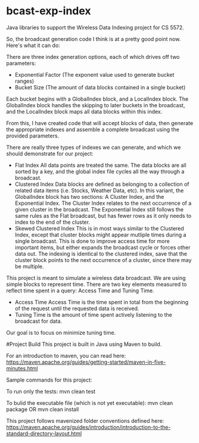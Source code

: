 # bcast-exp-index
Java libraries to support the Wireless Data Indexing project for CS 5572.

So, the broadcast generation code I think is at a pretty good point now.  Here's what it can do:

There are three index generation options, each of which drives off two parameters:
* Exponential Factor (The exponent value used to generate bucket ranges)
* Bucket Size (The amount of data blocks contained in a single bucket)

Each bucket begins with a GlobalIndex block, and a LocalIndex block.  The GlobalIndex block handles the skipping to later buckets in the broadcast, and the LocalIndex block maps all data blocks within this index.

From this, I have created code that will accept blocks of data, then generate the appropriate indexes and assemble a complete broadcast using the provided parameters.

There are really three types of indexes we can generate, and which we should demonstrate for our project:
* Flat Index
All data points are treated the same.  The data blocks are all sorted by a key, and the global index file cycles all the way through a broadcast.
* Clustered Index
Data blocks are defined as belonging to a collection of related data items (i.e. Stocks, Weather Data, etc).  In this variant, the GlobalIndex block has two sections:  A Cluster Index, and the Exponential Index.  The Cluster Index relates to the next occurrence of a given cluster in the broadcast.  The Exponential Index still follows the same rules as the Flat broadcast, but has fewer rows as it only needs to index to the end of the cluster.
* Skewed Clustered Index
This is in most ways similar to the Clustered Index, except that cluster blocks might appear mutliple times during a single broadcast.  This is done to improve access time for more important items, but either expands the broadcast cycle or forces other data out.  The indexing is identical to the clustered index, save that the cluster block points to the next occurrence of a cluster, since there may be multiple.

This project is meant to simulate a wireless data broadcast.  We are using simple blocks to represent time.  There are two key elements measured to reflect time spent in a query:  Access Time and Tuning Time.
* Access Time
Access Time is the time spent in total from the beginning of the request until the requested data is received.
* Tuning Time is the amount of time spent actively listening to the broadcast for data.

Our goal is to focus on minimize tuning time.

#Project Build
This project is built in Java using Maven to build.

For an introduction to maven, you can read here:
https://maven.apache.org/guides/getting-started/maven-in-five-minutes.html

Sample commands for this project:

To run only the tests:
mvn clean test

To bulid the executable file (which is not yet executable):
mvn clean package
OR
mvn clean install

This project follows mavenized folder conventions defined here:
https://maven.apache.org/guides/introduction/introduction-to-the-standard-directory-layout.html
